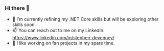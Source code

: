 ### Hi there 👋

- 🌱 I’m currently refining my .NET Core skills but will be exploring other skills soon.
- 📫 You can reach out to me on my LinkedIn: https://www.linkedin.com/in/stephen-devenney/
- :crocodile: I like working on fan projects in my spare time.
